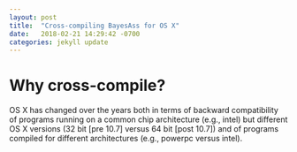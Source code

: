 ```yaml
---
layout: post
title:  "Cross-compiling BayesAss for OS X"
date:   2018-02-21 14:29:42 -0700
categories: jekyll update
---
```


# Why cross-compile?
OS X has changed over the years both in terms of backward compatibility of programs running on a common chip architecture (e.g., intel) but different OS X versions (32 bit [pre 10.7] versus 64 bit [post 10.7]) and of programs compiled for different architectures (e.g., powerpc versus intel).  